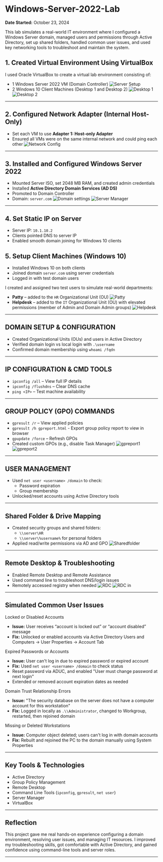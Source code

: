# Windows-Server-2022-Lab
**Date Started:** October 23, 2024

This lab simulates a real-world IT environment where I configured a Windows Server domain, managed users and permissions through Active Directory, set up shared folders, handled common user issues, and used key networking tools to troubleshoot and maintain the system.
## 1. Created Virtual Environment Using VirtualBox
I used Oracle VirtualBox to create a virtual lab environment consisting of:
- 1 Windows Server 2022 VM (Domain Controller)
![Server Setup](https://github.com/user-attachments/assets/0d1adb2b-5ab4-4da7-94cb-b5beae0e3a86)
- 2 Windows 10 Client Machines (Desktop 1 and Desktop 2)
![Desktop 1](https://github.com/user-attachments/assets/34851cb1-295e-4f11-9f53-cd61700eb4bc)
![Desktop 2](https://github.com/user-attachments/assets/0997080d-d157-4f23-a3ee-03875b860de5)
---

## 2. Configured Network Adapter (Internal Host-Only)
- Set each VM to use **Adapter 1: Host-only Adapter**
- Ensured all VMs were on the same internal network and could ping each other
![Network Config](https://github.com/user-attachments/assets/e79c62dd-48f7-487f-9bcc-5b56eb2cb800)
---

## 3. Installed and Configured Windows Server 2022
- Mounted Server ISO, set 2048 MB RAM, and created admin credentials
- Installed **Active Directory Domain Services (AD DS)**
- Promoted to Domain Controller  
- Domain: `server.com`
![Domain settings](https://github.com/user-attachments/assets/8b769247-b083-4a19-9b23-6bb1206d76c7)
![Server Manager](https://github.com/user-attachments/assets/17f84d83-b289-4d79-889f-400f75aada15)

---

## 4. Set Static IP on Server
- Server IP: `10.1.10.2`
- Clients pointed DNS to server IP  
- Enabled smooth domain joining for Windows 10 clients


## 5. Setup Client Machines (Windows 10)
- Installed Windows 10 on both clients  
- Joined domain `server.com` using server credentials  
- Logged in with test domain users  

I created and assigned two test users to simulate real-world departments:

- **Patty** – added to the `HR` Organizational Unit (OU)
![Patty](https://github.com/user-attachments/assets/b81ae472-7574-47f3-b9db-41c7e9b8ae2a)
- **Helpdesk** – added to the `IT` Organizational Unit (OU) with elevated permissions (member of Admin and Domain Admin groups)
![Helpdesk](https://github.com/user-attachments/assets/3bd6e10b-49ba-4dba-a759-dbdd3a87caf0)

---

## DOMAIN SETUP & CONFIGURATION
- Created Organizational Units (OUs) and users in Active Directory
- Verified domain login vs local login with `.\username`
- Confirmed domain membership using `whoami /fqdn`

---

## IP CONFIGURATION & CMD TOOLS
- `ipconfig /all` – View full IP details  
- `ipconfig /flushdns` – Clear DNS cache  
- `ping <IP>` – Test machine availability

---

## GROUP POLICY (GPO) COMMANDS
- `gpresult /r` – View applied policies
- `gpresult /h gpreport.html` - Export group policy report to view in browser
- `gpupdate /force` – Refresh GPOs  
- Created custom GPOs (e.g., disable Task Manager)
![gpreport1](https://github.com/user-attachments/assets/5daaf62a-7a9d-4373-a3a1-aaf523d53d6d)
![gpreport2](https://github.com/user-attachments/assets/36c7504c-6505-4661-9816-f5229121c370)

---

## USER MANAGEMENT
- Used `net user <username> /domain` to check:
  - Password expiration
  - Group membership
- Unlocked/reset accounts using Active Directory tools

---

## Shared Folder & Drive Mapping
- Created security groups and shared folders:
  - `\\server\HR`
  - `\\server\%username%` for personal folders
- Applied read/write permissions via AD and GPO
![Sharedfolder](https://github.com/user-attachments/assets/943e258e-9f3a-433e-9b75-33d6a4354258)

---

## Remote Desktop & Troubleshooting
- Enabled Remote Desktop and Remote Assistance
- Used command line to troubleshoot DNS/login issues
- Remotely accessed registry when needed
![RDC](https://github.com/user-attachments/assets/c45e7be2-0660-4dac-af35-9c31a65dabda)
![RDC in](https://github.com/user-attachments/assets/a83f89c0-e7b3-4575-a1be-ecb338998a8f)

---

## Simulated Common User Issues
Locked or Disabled Accounts
- **Issue:** User receives “account is locked out” or “account disabled” message
- **Fix:** Unlocked or enabled accounts via Active Directory Users and Computers → User Properties → Account Tab

Expired Passwords or Accounts
- **Issue:** User can't log in due to expired password or expired account
- **Fix:** Used `net user <username> /domain` to check status  
- Reset password via ADUC, and enabled "User must change password at next login"  
- Extended or removed account expiration dates as needed

Domain Trust Relationship Errors
- **Issue:** "The security database on the server does not have a computer account for this workstation"
- **Fix:** Logged in locally as `.\\Administrator`, changed to Workgroup, restarted, then rejoined domain

Missing or Deleted Workstations
- **Issue:** Computer object deleted; users can't log in with domain accounts
- **Fix:** Rebuilt and rejoined the PC to the domain manually using System Properties

---

## Key Tools & Technologies
- Active Directory  
- Group Policy Management  
- Remote Desktop  
- Command Line Tools (`ipconfig`, `gpresult`, `net user`)  
- Server Manager  
- VirtualBox

---

## Reflection

This project gave me real hands-on experience configuring a domain environment, resolving user issues, and managing IT resources. I improved my troubleshooting skills, got comfortable with Active Directory, and gained confidence using command-line tools and server roles.

---
